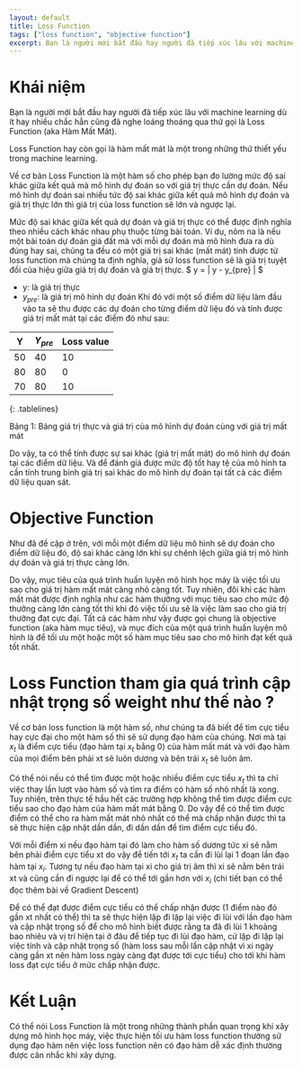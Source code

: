 ```yaml
---
layout: default
title: Loss Function
tags: ["loss function", "objective function"]
excerpt: Bạn là người mới bắt đầu hay người đã tiếp xúc lâu với machine learning dù ít hay nhiều chắc hẳn cũng đã nghe loáng thoáng qua thứ gọi là Loss Function (aka Hàm Mất Mát) ...
---
```


<style>
.tablelines table, .tablelines td, .tablelines th {

        border: 1px solid black;
        }
</style>

# Khái niệm
Bạn là người mới bắt đầu hay người đã tiếp xúc lâu với machine learning dù ít hay nhiều chắc hẳn cũng đã nghe loáng thoáng qua thứ gọi là Loss Function (aka Hàm Mất Mát).

Loss Function hay còn gọi là hàm mất mát là một trong những thứ thiết yếu trong machine learning.

Về cơ bản Loss Function là một hàm số cho phép bạn đo lường mức độ sai khác giữa kết quả mà mô hình dự đoán so với giá trị thực cần dự đoán. Nếu mô hình dự đoán sai nhiều tức độ sai khác giữa kết quả mô hình dự đoán và giá trị thực lớn thì giá trị của loss function sẽ lớn và ngược lại.

Mức độ sai khác giữa kết quả dự đoán và giá trị thực có thể được định nghĩa theo nhiều cách khác nhau phụ thuộc từng bài toán. Ví dụ, nôm na là nếu một bài toán dự đoán giá đất mà với mỗi dự đoán mà mô hình đưa ra dù đúng hay sai, chúng ta đều có một giá trị sai khác (mất mát) tính được từ loss function mà chúng ta định nghĩa, giả sử loss function sẽ là giá trị tuyệt đối của hiệu giữa giá trị dự đoán và giá trị thực.
$ y = \| y - y_{pre} \| $
* y: là giá trị thực
* $y_{pre}$: là giá trị mô hinh dự đoán
Khi đó với một số điểm dữ liệu làm đầu vào ta sẽ thu được các dự đoán cho từng điểm dữ liệu đó và tính được giá trị mất mát tại các điểm đó như sau:

| Y | $Y_{pre}$| Loss value|
| --| --| --|
| 50| 40| 10|
| 80| 80|  0|
| 70| 80| 10|
{: .tablelines}
<p>Bảng 1: Bảng giá trị thực và giá trị của mô hình dự đoán cùng với giá trị mất mát</p>

Do vậy, ta có thể tính được sự sai khác (giá trị mất mát) do mô hình dự đoán tại các điểm dữ liệu. Và để đánh giá được mức độ tốt hay tệ của mô hình ta cần tính trung bình giá trị sai khác do mô hình dự đoán tại tất cả các điểm dữ liệu quan sát.

# Objective Function
Như đã đề cập ở trên, với mỗi một điểm dữ liệu mô hình sẽ dự đoán cho điểm dữ liệu đó, độ sai khác càng lớn khi sự chênh lệch giữa giá trị mô hình dự đoán và giá trị thực càng lớn.

Do vậy, mục tiêu của quá trình huấn luyện mô hình học máy là việc tối ưu sao cho giá trị hàm mất mát càng nhỏ càng tốt. Tuy nhiên, đôi khi các hàm mất mát được định nghĩa như các hàm thưởng với mục tiêu sao cho mức độ thưởng càng lớn càng tốt thì khi đó việc tối ưu sẽ là việc làm sao cho giá trị thưởng đạt cực đại. Tất cả các hàm như vậy được gọi chung là objective function (aka hàm mục tiêu), và mục đích của một quá trình huấn luyện mô hình là để tối ưu một hoặc một số hàm mục tiêu sao cho mô hình đạt kết quả tốt nhất.

# Loss Function tham gia quá trình cập nhật trọng số weight như thế nào ?
Về cơ bản loss function là một hàm số, như chúng ta đã biết để tìm cực tiểu hay cực đại cho một hàm số thì sẽ sử dụng đạo hàm của chúng. Nơi mà tại $x_{t}$ là điểm cực tiểu (đạo hàm tại $x_{t}$ bằng 0) của hàm mất mát và với đạo hàm của mọi điểm bên phải xt sẽ luôn dương và bên trái $x_{t}$ sẽ luôn âm.

Có thể nói nếu có thể tìm được một hoặc nhiều điểm cực tiểu $x_{t}$ thì ta chỉ việc thay lần lượt vào hàm số và tìm ra điểm có hàm số nhỏ nhất là xong. Tuy nhiên, trên thực tế hầu hết các trường hợp không thể tìm được điểm cực tiểu sao cho đạo hàm của hàm mất mát bằng 0. Do vậy để có thể tìm được điểm có thể cho ra hàm mất mát nhỏ nhất có thể mà chấp nhận được thì ta sẽ thực hiện cập nhật dần dần, đi dần dần để tìm điểm cực tiểu đó.

Với mỗi điểm xi nếu đạo hàm tại đó làm cho hàm số dương tức xi sẽ nằm bên phải điểm cực tiểu xt do vậy để tiến tới $x_{t}$ ta cần đi lùi lại 1 đoạn  lần đạo hàm tại $x_{i}$. Tương tự nếu đạo hàm tại xi cho giá trị âm thì xi sẽ nằm bên trái xt và cũng cần đi ngược lại để có thể tới gần hơn với $x_{i}$ (chi tiết bạn có thể đọc thêm bài về Gradient Descent)

Để có thể đạt được điểm cực tiểu có thể chấp nhận được (1 điểm nào đó gần xt nhất có thể) thì ta sẽ thực hiện lặp đi lặp lại việc đi lùi với  lần đạo hàm và cập nhật trọng số để cho mô hình biết được rằng ta đã đi lùi 1 khoảng bao nhiêu và vị trí hiện tại ở đâu để tiếp tục đi lùi đạo hàm, cứ lặp đi lặp lại việc tính và cập nhật trọng số (hàm loss sau mỗi lần cập nhật vì xi ngày càng gần xt nên hàm loss ngày càng đạt được tới cực tiểu) cho tới khi hàm loss đạt cực tiểu ở mức chấp nhận được.

# Kết Luận
Có thể nói Loss Function là một trong những thành phần quan trọng khi xây dựng mô hình học máy, việc thực hiện tối ưu hàm loss function thường sử dụng đạo hàm nên việc loss function nên có đạo hàm dễ xác định thường được cân nhắc khi xây dựng.
